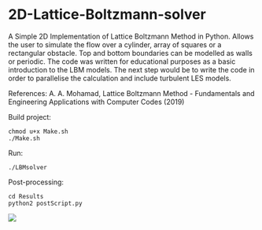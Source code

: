 # 2D-Lattice-Boltzmann-solver

A Simple 2D Implementation of Lattice Boltzmann Method in Python. Allows the user to simulate the flow over a cylinder, array of squares or a rectangular obstacle. 
Top and bottom boundaries can be modelled as walls or periodic. The code was written for educational purposes as a basic introduction to the LBM models. The next step would be to write the code in order to parallelise the calculation and include turbulent LES models.

References: 
	A. A. Mohamad, Lattice Boltzmann Method - Fundamentals and Engineering Applications with Computer Codes (2019)

Build project:
```
chmod u+x Make.sh
./Make.sh
```
Run:
```
./LBMsolver
```
Post-processing:
```
cd Results
python2 postScript.py
```

![](Results/Results_20000.png)
